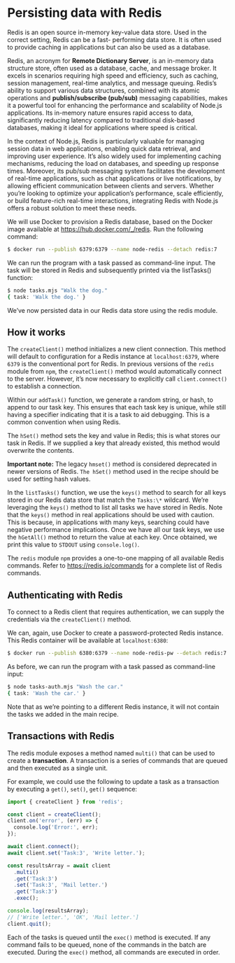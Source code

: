 # Persisting data with Redis

Redis is an open source in-memory key-value data store. Used in the correct setting, Redis can be a fast-
performing data store. It is often used to provide caching in applications but can also be used as a database.

Redis, an acronym for **Remote Dictionary Server**, is an in-memory data structure store, often used
as a database, cache, and message broker. It excels in scenarios requiring high speed and efficiency,
such as caching, session management, real-time analytics, and message queuing. Redis’s ability to
support various data structures, combined with its atomic operations and **publish/subscribe (pub/sub)**
messaging capabilities, makes it a powerful tool for enhancing the performance and scalability of
Node.js applications. Its in-memory nature ensures rapid access to data, significantly reducing latency
compared to traditional disk-based databases, making it ideal for applications where speed is critical.

In the context of Node.js, Redis is particularly valuable for managing session data in web applications,
enabling quick data retrieval, and improving user experience. It’s also widely used for implementing
caching mechanisms, reducing the load on databases, and speeding up response times. Moreover, its
pub/sub messaging system facilitates the development of real-time applications, such as chat applications
or live notifications, by allowing efficient communication between clients and servers. Whether you’re
looking to optimize your application’s performance, scale efficiently, or build feature-rich real-time
interactions, integrating Redis with Node.js offers a robust solution to meet these needs.

We will use Docker to provision a Redis database,
based on the Docker image available at <https://hub.docker.com/_/redis>. Run the
following command:

```Bash
$ docker run --publish 6379:6379 --name node-redis --detach redis:7
```

We can run the program with a task passed as command-line input. The task will be stored
in Redis and subsequently printed via the listTasks() function:

```Bash
$ node tasks.mjs "Walk the dog."
{ task: 'Walk the dog.' }
```

We’ve now persisted data in our Redis data store using the redis module.

## How it works

The `createClient()` method initializes a new client connection. This method will default to
configuration for a Redis instance at `localhost:6379`, where `6379` is the conventional port
for Redis. In previous versions of the `redis` module from `npm`, the `createClient()` method
would automatically connect to the server. However, it’s now necessary to explicitly call
`client.connect()` to establish a connection.

Within our `addTask()` function, we generate a random string, or hash, to append to our task key.
This ensures that each task key is unique, while still having a specifier indicating that it is a task to aid
debugging. This is a common convention when using Redis.

The `hSet()` method sets the key and value in Redis; this is what stores our task in Redis. If we
supplied a key that already existed, this method would overwrite the contents.

**Important note:**
The legacy `hmset()` method is considered deprecated in newer versions of Redis. `The hSet()`
method used in the recipe should be used for setting hash values.

In the `listTasks()` function, we use the `keys()` method to search for all keys stored in our Redis
data store that match the `Tasks:\*` wildcard. We’re leveraging the `keys()` method to list all tasks we
have stored in Redis. Note that the `keys()` method in real applications should be used with caution.
This is because, in applications with many keys, searching could have negative performance implications.
Once we have all our task keys, we use the `hGetAll()` method to return the value at each key. Once
obtained, we print this value to `STDOUT` using `console.log()`.

The `redis` module `npm` provides a one-to-one mapping of all available Redis commands. Refer to
<https://redis.io/commands> for a complete list of Redis commands.

## Authenticating with Redis

To connect to a Redis client that requires authentication, we can supply the credentials via the
`createClient()` method.

We can, again, use Docker to create a password-protected Redis instance. This Redis container
will be available at `localhost:6380`:

```Bash
$ docker run --publish 6380:6379 --name node-redis-pw --detach redis:7 redis-server --requirepass PASSWORD
```

As before, we can run the program with a task passed as command-line input:

```Bash
$ node tasks-auth.mjs "Wash the car."
{ task: 'Wash the car.' }
```

Note that as we’re pointing to a different Redis instance, it will not contain the tasks we added in the
main recipe.

## Transactions with Redis

The redis module exposes a method named `multi()` that can be used to create a **transaction**. A
transaction is a series of commands that are queued and then executed as a single unit.

For example, we could use the following to update a task as a transaction by executing a `get()`,
`set()`, `get()` sequence:

```JavaScript
import { createClient } from 'redis';

const client = createClient();
client.on('error', (err) => {
  console.log('Error:', err);
});

await client.connect();
await client.set('Task:3', 'Write letter.');

const resultsArray = await client
  .multi()
  .get('Task:3')
  .set('Task:3', 'Mail letter.')
  .get('Task:3')
  .exec();

console.log(resultsArray);
// ['Write letter.', 'OK', 'Mail letter.']
client.quit();
```

Each of the tasks is queued until the `exec()` method is executed. If any command fails to be queued,
none of the commands in the batch are executed. During the `exec()` method, all commands are
executed in order.
